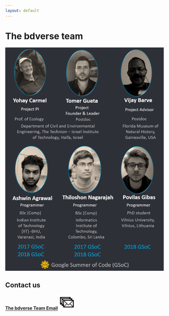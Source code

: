 ```yaml
---
layout: default
---
```


# The bdverse team

![](assets/images/the-team.png)

## Contact us

**<a href="mailto:bdverse-team@googlegroups.com" target="_blank">The bdverse Team Email</a>** 
<a href="mailto:bdverse-team@googlegroups.com" target="_blank"><img src="assets/images/team_email.png" alt="The bdverse team group Email" title= "Email the bdverse team" width="50"/></a>




